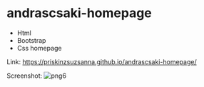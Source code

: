 # andrascsaki-homepage

 - Html
 - Bootstrap
 - Css homepage

Link:
https://priskinzsuzsanna.github.io/andrascsaki-homepage/

Screenshot:
![png6](https://github.com/PriskinZsuzsanna/andrascsaki-homepage/assets/121173949/b9fb9f22-8eee-40d0-a438-d5ef47cc0d67)
